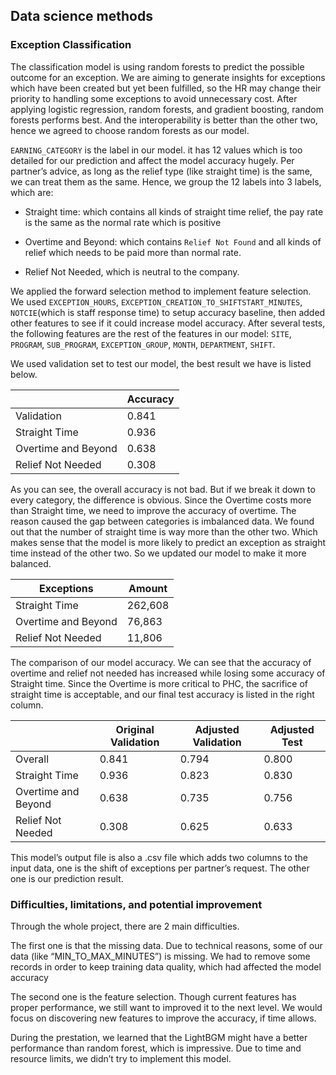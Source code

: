 ## Data science methods
### Exception Classification

The classification model is using random forests to predict the possible outcome for an exception. We are aiming to generate insights for exceptions which have been created but yet been fulfilled, so the HR may change their priority to handling some exceptions to avoid unnecessary cost. After applying logistic regression, random forests, and gradient boosting, random forests performs best. And the interoperability is better than the other two, hence we agreed to choose random forests as our model.

`EARNING_CATEGORY` is the label in our model.  it  has 12 values which is too detailed for our prediction and affect the model accuracy hugely. Per partner’s advice, as long as the relief type (like straight time) is the same, we can treat them as the same. Hence, we group the 12 labels into 3 labels, which are:

- Straight time: which contains all kinds of straight time relief, the pay rate is the same as the normal rate which is positive

- Overtime and Beyond: which contains `Relief Not Found` and all kinds of relief which needs to be paid more than normal rate. 

- Relief Not Needed, which is neutral to the company.

We applied the forward selection method to implement feature selection. We used `EXCEPTION_HOURS`, `EXCEPTION_CREATION_TO_SHIFTSTART_MINUTES`, `NOTCIE`(which is staff response time) to setup accuracy baseline, then added other features to see if it could increase model accuracy. After several tests, the following features are the rest of the features in our model: `SITE`, `PROGRAM`,  `SUB_PROGRAM`,  `EXCEPTION_GROUP`, `MONTH`, `DEPARTMENT`,  `SHIFT`.


We used validation set to test our model, the best result we have is listed below. 

<center>

| |Accuracy|
|--------------------|-------|
| Validation | 0.841 |
| Straight Time | 0.936 |
| Overtime and Beyond| 0.638 |
| Relief Not Needed| 0.308 |

</center>

As you can see, the overall accuracy is not bad. But if we break it down to every category, the difference is obvious. Since the Overtime costs more than Straight time, we need to improve the accuracy of overtime. The reason caused the gap between categories is imbalanced data.  We found out that the number of straight time is way more than the other two. Which makes sense that the model is more likely to predict an exception as straight time instead of the other two. So we updated our model to make it more balanced.

<center>

| Exceptions | Amount |
|--------------------|-------|
| Straight Time | 262,608 |
| Overtime and Beyond| 76,863 |
| Relief Not Needed| 11,806 |

</center>

The comparison of our model accuracy. We can see that the accuracy of overtime and relief not needed has increased while losing some accuracy of Straight time. Since the Overtime is more critical to PHC, the sacrifice of straight time is acceptable, and our final test accuracy is listed in the right column.

<center>

| | Original Validation | Adjusted Validation | Adjusted Test |
|--------------------|-------|-------|-------|
| Overall | 0.841 | 0.794 | 0.800 |
| Straight Time | 0.936 | 0.823 | 0.830 |
| Overtime and Beyond| 0.638 | 0.735 | 0.756 |
| Relief Not Needed| 0.308 | 0.625 | 0.633 |

</center>
  
This model’s output file is also a .csv file which adds two columns to the input data, one is the shift of exceptions per partner’s request. The other one is our prediction result. 

### Difficulties, limitations, and potential improvement

Through the whole project, there are 2 main difficulties.

The first one is that the missing data. Due to technical reasons, some of our data (like “MIN_TO_MAX_MINUTES”) is missing. We had to remove some records in order to keep training data quality, which had affected the model accuracy

The second one is the feature selection. Though current features has proper performance, we still want to improved it to the next level. We would focus on discovering new features to improve the accuracy, if time allows.

During the prestation, we learned that the LightBGM might have a better performance than random forest, which is impressive. Due to time and resource limits, we didn’t try to implement this model. 
